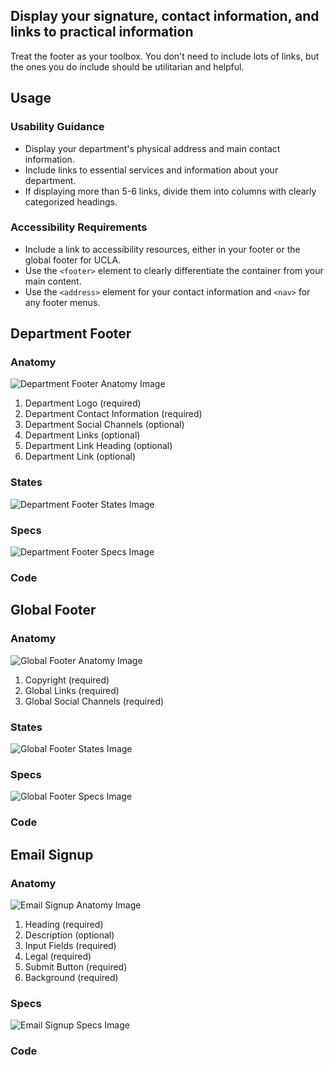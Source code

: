 ## Display your signature, contact information, and links to practical information

Treat the footer as your toolbox. You don't need to include lots of links, but the ones you do include should be utilitarian and helpful.

## **Usage**

### **Usability Guidance**

* Display your department's physical address and main contact information.
* Include links to essential services and information about your department.
* If displaying more than 5-6 links, divide them into columns with clearly categorized headings.

### **Accessibility Requirements**

* Include a link to accessibility resources, either in your footer or the global footer for UCLA.
* Use the `<footer>` element to clearly differentiate the container from your main content.
* Use the `<address>` element for your contact information and `<nav>` for any footer menus.

## **Department Footer**

### **Anatomy**

<img class="doc-images" alt="Department Footer Anatomy Image" title="Department Footer Anatomy Image" src="/build/%!CurrentVersion%!/docs/img/Footer/Department_Footer/deptfooter-anatomy.jpg"/>

1. Department Logo (required)
2. Department Contact Information (required)
3. Department Social Channels (optional)
4. Department Links (optional)
5. Department Link Heading (optional)
6. Department Link (optional)


### **States**

<img class="doc-images" alt="Department Footer States Image" title="Department Footer States Image" src="/build/%!CurrentVersion%!/docs/img/Footer/Department_Footer/deptfooter-states.jpg"/>

### **Specs**

<img class="doc-images" alt="Department Footer Specs Image" title="Department Footer Specs Image" src="/build/%!CurrentVersion%!/docs/img/Footer/Department_Footer/deptfooter-specs.jpg"/>

### **Code**

<!--Department Footer code here, if applicable-->

## **Global Footer**

### **Anatomy**

<img class="doc-images" alt="Global Footer Anatomy Image" title="Global Footer Anatomy Image" src="/build/%!CurrentVersion%!/docs/img/Footer/Global_Footer/globalfooter-anatomy.jpg"/>

1. Copyright (required)
2. Global Links (required)
3. Global Social Channels (required)


### **States**

<img class="doc-images" alt="Global Footer States Image" title="Global Footer States Image" src="/build/%!CurrentVersion%!/docs/img/Footer/Global_Footer/globalfooter-states.jpg"/>

### **Specs**

<img class="doc-images" alt="Global Footer Specs Image" title="Global Footer Specs Image" src="/build/%!CurrentVersion%!/docs/img/Footer/Global_Footer/globalfooter-specs.jpg"/>

### **Code**

<!--Global Footer code here, if applicable-->

## **Email Signup**

### **Anatomy**

<img class="doc-images" alt="Email Signup Anatomy Image" title="Email Signup Anatomy Image" src="/build/%!CurrentVersion%!/docs/img/Footer/Email_Footer/emailsignup-anatomy.jpg"/>

1. Heading (required)
2. Description (optional)
3. Input Fields (required)
4. Legal (required)
5. Submit Button (required)
6. Background (required)


### **Specs**

<img class="doc-images" alt="Email Signup Specs Image" title="Email Signup Specs Image" src="/build/%!CurrentVersion%!/docs/img/Footer/Email_Footer/emailsignup-specs.jpg"/>

### **Code**
<!--Email Signup code here, if applicable-->
